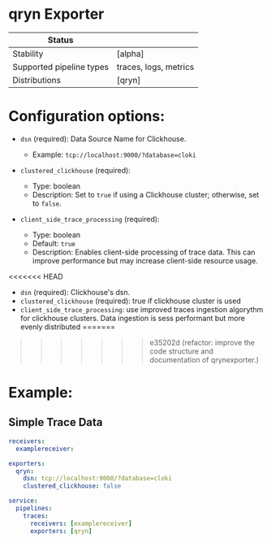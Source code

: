 # qryn Exporter

| Status                   |                       |
| ------------------------ |-----------------------|
| Stability                | [alpha]               |
| Supported pipeline types | traces, logs, metrics |
| Distributions            | [qryn]                |


# Configuration options:
- `dsn` (required): Data Source Name for Clickhouse.
  - Example: `tcp://localhost:9000/?database=cloki`

- `clustered_clickhouse` (required): 
  - Type: boolean
  - Description: Set to `true` if using a Clickhouse cluster; otherwise, set to `false`.

- `client_side_trace_processing` (required):
  - Type: boolean
  - Default: `true`
  - Description: Enables client-side processing of trace data. This can improve performance but may increase client-side resource usage.

<<<<<<< HEAD
- `dsn` (required): Clickhouse's dsn.
- `clustered_clickhouse` (required): true if clickhouse cluster is used
- `client_side_trace_processing`: use improved traces ingestion algorythm for clickhouse clusters. 
Data ingestion is sess performant but more evenly distributed 
=======
>>>>>>> e35202d (refactor: improve the code structure and documentation of qrynexporter.)

# Example:
## Simple Trace Data

```yaml
receivers:
  examplereceiver:

exporters:
  qryn:
    dsn: tcp://localhost:9000/?database=cloki
    clustered_clickhouse: false

service:
  pipelines:
    traces:
      receivers: [examplereceiver]
      exporters: [qryn]
```

[beta]:https://github.com/open-telemetry/opentelemetry-collector#beta
[contrib]:https://github.com/open-telemetry/opentelemetry-collector-releases/tree/main/distributions/otelcol-contrib
